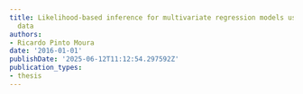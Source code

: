 ```yaml
---
title: Likelihood-based inference for multivariate regression models using synthetic
  data
authors:
- Ricardo Pinto Moura
date: '2016-01-01'
publishDate: '2025-06-12T11:12:54.297592Z'
publication_types:
- thesis
---
```

